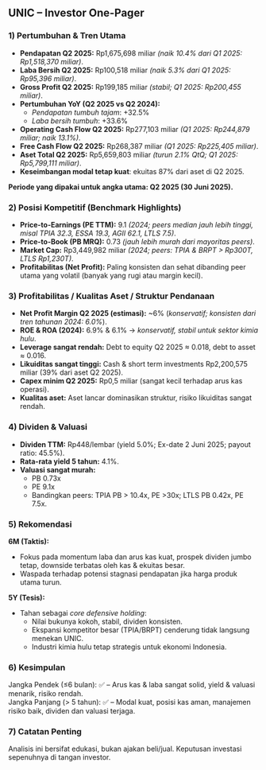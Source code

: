 ## UNIC – Investor One-Pager

### 1) Pertumbuhan & Tren Utama
- **Pendapatan Q2 2025:** Rp1,675,698 miliar *(naik 10.4% dari Q1 2025: Rp1,518,370 miliar)*.
- **Laba Bersih Q2 2025:** Rp100,518 miliar *(naik 5.3% dari Q1 2025: Rp95,396 miliar)*.
- **Gross Profit Q2 2025:** Rp199,185 miliar *(stabil; Q1 2025: Rp200,455 miliar)*.
- **Pertumbuhan YoY (Q2 2025 vs Q2 2024):**  
  - *Pendapatan tumbuh tajam*: +32.5%  
  - *Laba bersih tumbuh*: +33.6%
- **Operating Cash Flow Q2 2025:** Rp277,103 miliar *(Q1 2025: Rp244,879 miliar; naik 13.1%)*.
- **Free Cash Flow Q2 2025:** Rp268,387 miliar *(Q1 2025: Rp225,405 miliar)*.
- **Aset Total Q2 2025:** Rp5,659,803 miliar *(turun 2.1% QtQ; Q1 2025: Rp5,799,111 miliar)*.
- **Keseimbangan modal tetap kuat**: ekuitas 87% dari aset di Q2 2025.
  
**Periode yang dipakai untuk angka utama: Q2 2025 (30 Juni 2025).**

### 2) Posisi Kompetitif (Benchmark Highlights)
- **Price-to-Earnings (PE TTM):** 9.1 *(2024; peers median jauh lebih tinggi, misal TPIA 32.3, ESSA 19.3, AGII 62.1, LTLS 7.5)*.
- **Price-to-Book (PB MRQ):** 0.73 *(jauh lebih murah dari mayoritas peers)*.
- **Market Cap:** Rp3,449,982 miliar *(2024; peers: TPIA & BRPT > Rp300T, LTLS Rp1,230T)*.
- **Profitabilitas (Net Profit):** Paling konsisten dan sehat dibanding peer utama yang volatil (banyak yang rugi atau margin kecil).

### 3) Profitabilitas / Kualitas Aset / Struktur Pendanaan
- **Net Profit Margin Q2 2025 (estimasi):** ~6% (*konservatif; konsisten dari tren tahunan 2024: 6.0%*).
- **ROE & ROA (2024):** 6.9% & 6.1% → *konservatif, stabil untuk sektor kimia hulu*.
- **Leverage sangat rendah:** Debt to equity Q2 2025 ≈ 0.018, debt to asset ≈ 0.016.
- **Likuiditas sangat tinggi:** Cash & short term investments Rp2,200,575 miliar (39% dari aset Q2 2025).
- **Capex minim Q2 2025:** Rp0,5 miliar (sangat kecil terhadap arus kas operasi).
- **Kualitas aset:** Aset lancar dominasikan struktur, risiko likuiditas sangat rendah.

### 4) Dividen & Valuasi
- **Dividen TTM:** Rp448/lembar (yield 5.0%; Ex-date 2 Juni 2025; payout ratio: 45.5%).
- **Rata-rata yield 5 tahun:** 4.1%.
- **Valuasi sangat murah:**  
  - PB 0.73x  
  - PE 9.1x  
  - Bandingkan peers: TPIA PB > 10.4x, PE >30x; LTLS PB 0.42x, PE 7.5x.

### 5) Rekomendasi
**6M (Taktis):**
- Fokus pada momentum laba dan arus kas kuat, prospek dividen jumbo tetap, downside terbatas oleh kas & ekuitas besar.
- Waspada terhadap potensi stagnasi pendapatan jika harga produk utama turun.

**5Y (Tesis):**
- Tahan sebagai *core defensive holding*:  
  - Nilai bukunya kokoh, stabil, dividen konsisten.
  - Ekspansi kompetitor besar (TPIA/BRPT) cenderung tidak langsung menekan UNIC.
  - Industri kimia hulu tetap strategis untuk ekonomi Indonesia.

### 6) Kesimpulan
Jangka Pendek (≤6 bulan): ✅ – Arus kas & laba sangat solid, yield & valuasi menarik, risiko rendah.  
Jangka Panjang (> 5 tahun): ✅ – Modal kuat, posisi kas aman, manajemen risiko baik, dividen dan valuasi terjaga.

### 7) Catatan Penting
Analisis ini bersifat edukasi, bukan ajakan beli/jual. Keputusan investasi sepenuhnya di tangan investor.